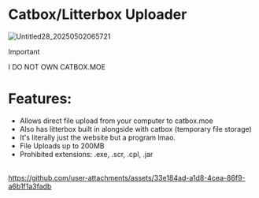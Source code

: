 # Catbox/Litterbox Uploader
![Untitled28_20250502065721](https://github.com/user-attachments/assets/8f3ba71b-84f8-4865-9823-26133a88ccf5)

> [!IMPORTANT]
> I DO NOT OWN CATBOX.MOE

# Features:
- Allows direct file upload from your computer to catbox.moe
- Also has litterbox built in alongside with catbox (temporary file storage)
- It's literally just the website but a program lmao.
- File Uploads up to 200MB
- Prohibited extensions: .exe, .scr, .cpl, .jar
<br><br>



https://github.com/user-attachments/assets/33e184ad-a1d8-4cea-86f9-a6b1f1a3fadb
